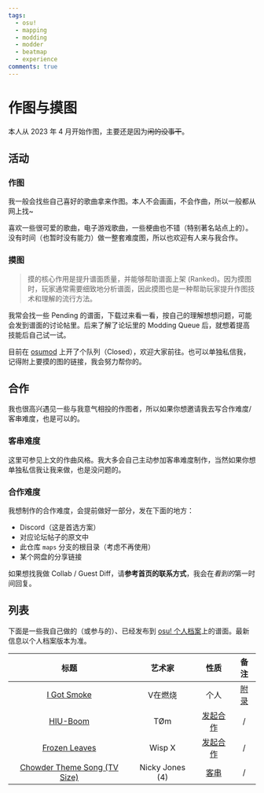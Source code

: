 ```yaml
---
tags:
  - osu!
  - mapping
  - modding
  - modder
  - beatmap
  - experience
comments: true
---
```

# 作图与摸图

本人从 2023 年 4 月开始作图，主要还是因为~~闲的没事干~~。

## 活动

### 作图

我一般会找些自己喜好的歌曲拿来作图。本人不会画画，不会作曲，所以一般都从网上找~

喜欢一些很可爱的歌曲，电子游戏歌曲，一些梗曲也不错（特别著名站点上的）。没有时间（也暂时没有能力）做一整套难度图，所以也欢迎有人来与我合作。

### 摸图

> 摸的核心作用是提升谱面质量，并能够帮助谱面上架 (Ranked)。因为摸图时，玩家通常需要细致地分析谱面，因此摸图也是一种帮助玩家提升作图技术和理解的流行方法。

我常会找一些 Pending 的谱面，下载过来看一看，按自己的理解想想问题，可能会发到谱面的讨论帖里。后来了解了论坛里的 Modding Queue 后，就想着提高技能后自己试一试。

目前在 [osumod](https://osumod.com/Amrzs0971/) 上开了个队列（Closed），欢迎大家前往。也可以单独私信我，记得附上要摸的图的链接，我会努力帮你的。

## 合作

我也很高兴遇见一些与我意气相投的作图者，所以如果你想邀请我去写合作难度/客串难度，也是可以的。

### 客串难度

这里可参见上文的作曲风格。我大多会自己主动参加客串难度制作，当然如果你想单独私信我让我来做，也是没问题的。

### 合作难度

我想制作的合作难度，会提前做好一部分，发在下面的地方：

- Discord（这是首选方案）
- 对应论坛帖子的原文中
- 此仓库 `maps` 分支的根目录（考虑不再使用）
- 某个网盘的分享链接

如果想找我做 Collab / Guest Diff，请**参考首页的联系方式**，我会在*看到的*第一时间回复。

## 列表

下面是一些我自己做的（或参与的）、已经发布到 [osu! 个人档案](https://osu.ppy.sh/users/30973609)上的谱面。最新信息以个人档案版本为准。

| 标题 | 艺术家 | 性质 | 备注 |
| :-: | :-: | :-: | :-: |
| [I Got Smoke](https://osu.ppy.sh/beatmapsets/2000102) | V在燃烧 | 个人 | [附录](/osu/mapping/gotsmoke) |
| [HIU-Boom](https://osu.ppy.sh/beatmapsets/2019937) | TØm | [发起合作](https://osu.ppy.sh/community/forums/topics/1787697) | / |
| [Frozen Leaves](https://osu.ppy.sh/beatmapsets/2005918) | Wisp X | [发起合作](https://osu.ppy.sh/community/forums/topics/1776164) | / |
| [Chowder Theme Song (TV Size)](https://osu.ppy.sh/beatmapsets/2005881) | Nicky Jones (4) | [客串](https://osu.ppy.sh/beatmapsets/2005881#osu/4172871) | / |
